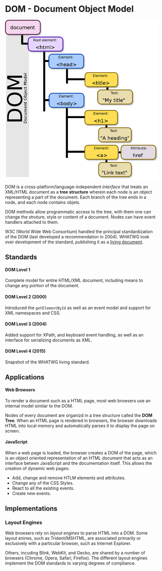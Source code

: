 # DOM - Document Object Model

![dom](./dom.png)

DOM is a cross-platform/language-independent _interface_ that treats an XML/HTML document as a __tree structure__ wherein each node is an object representing a part of the document. Each branch of the tree ends in a node, and each node contains objets.

DOM methods allow programmatic access to the tree, with them one can change the struture, style or content of a document. Nodes can have event handlers attached to them.

W3C (World Wide Web Consortium) handled the principal standardization of the DOM (last developed a recommendation in 2004). WHATWG took over development of the standard, publishing it as a [living document](https://dom.spec.whatwg.org/).

## Standards

#### DOM Level 1

Complete model for entire HTML/XML document, including means to change any portion of the document.

#### DOM Level 2 (2000)

Introduced the `getElementById` as well as an event model and support for XML namespaces and CSS.

#### DOM Level 3 (2004)

Added support for XPath, and keyboard event handling, as well as an interface for serializing documents as XML.

#### DOM Level 4 (2015)

Snapshot of the WHATWG living standard.

## Applications

#### Web Browsers

To render a document such as a HTML page, most web browsers use an internal model similar to the DOM.

Nodes of every document are organizd in a tree structure called the __DOM Tree__. When an HTML page is rendered in browsers, the browser downloads HTML into local memory and automatically parses it to display the page on screen.

#### JavaScript

When a web page is loaded, the browser creates a DOM of the page, which is an object oriented representation of an HTML document that acts as an interface betwen JavaScript and the documentation itself. This allows the creation of dynamic web pages:

* Add, change and remove HTLM elements and attributes.
* Change any of the CSS Styles.
* React to all the existing events.
* Create new events.

## Implementations

### Layout Engines

Web browsers rely on _layout engines_ to parse HTML into a DOM. Some layout enines, such as Trident/MSHTML, are associated primarily or exclusively with a particular browser, such as Internet Explorer.

Others, incuding Blink, WebKit, and Gecko, are shared by a number of browsers (Chrome, Opera, Safari, Firefox). The different layout engines implement the DOM standards to varying degrees of compliance.




